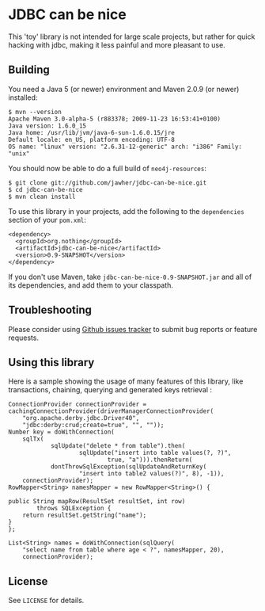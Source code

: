 JDBC can be nice
=======================

This 'toy' library is not intended for large scale projects, but rather for quick hacking with jdbc, making it less painful and more pleasant to use.

Building
--------

You need a Java 5 (or newer) environment and Maven 2.0.9 (or newer) installed:

    $ mvn --version
    Apache Maven 3.0-alpha-5 (r883378; 2009-11-23 16:53:41+0100)
    Java version: 1.6.0_15
    Java home: /usr/lib/jvm/java-6-sun-1.6.0.15/jre
    Default locale: en_US, platform encoding: UTF-8
    OS name: "linux" version: "2.6.31-12-generic" arch: "i386" Family: "unix"

You should now be able to do a full build of `neo4j-resources`:

    $ git clone git://github.com/jawher/jdbc-can-be-nice.git
    $ cd jdbc-can-be-nice
    $ mvn clean install

To use this library in your projects, add the following to the `dependencies` section of your
`pom.xml`:

    <dependency>
      <groupId>org.nothing</groupId>
      <artifactId>jdbc-can-be-nice</artifactId>
      <version>0.9-SNAPSHOT</version>
    </dependency>

If you don't use Maven, take `jdbc-can-be-nice-0.9-SNAPSHOT.jar` and all of its dependencies, and add them to your classpath.


Troubleshooting
---------------

Please consider using [Github issues tracker](http://github.com/jawher/jdbc-can-be-nice/issues) to submit bug reports or feature requests.


Using this library
------------------

Here is a sample showing the usage of many features of this library, like transactions, chaining, querying and generated keys retrieval :

    ConnectionProvider connectionProvider = cachingConnectionProvider(driverManagerConnectionProvider(
		"org.apache.derby.jdbc.Driver40",
		"jdbc:derby:crud;create=true", "", ""));
    Number key = doWithConnection(
		sqlTx(
				sqlUpdate("delete * from table").then(
						sqlUpdate("insert into table values(?, ?)",
								true, "a"))).thenReturn(
				dontThrowSqlException(sqlUpdateAndReturnKey(
						"insert into table2 values(?)", 8), -1)),
		connectionProvider);
    RowMapper<String> namesMapper = new RowMapper<String>() {

	public String mapRow(ResultSet resultSet, int row)
			throws SQLException {
		return resultSet.getString("name");
	}
    };

    List<String> names = doWithConnection(sqlQuery(
		"select name from table where age < ?", namesMapper, 20),
		connectionProvider);

License
-------

See `LICENSE` for details.
